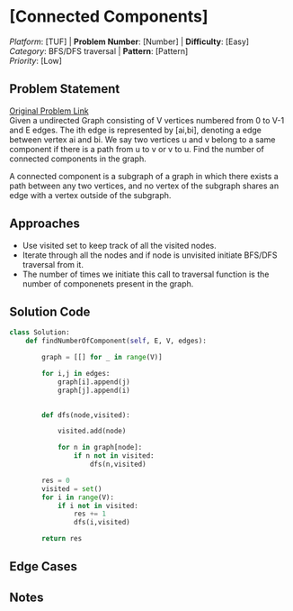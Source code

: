 # [Connected Components]

*Platform*: [TUF] | **Problem Number**: [Number] | **Difficulty**: [Easy]  
*Category*: BFS/DFS traversal | **Pattern**: [Pattern]  
*Priority*: [Low]

## Problem Statement
[Original Problem Link](https://takeuforward.org/plus/dsa/problems/connected-components)  
Given a undirected Graph consisting of V vertices numbered from 0 to V-1 and E edges. The ith edge is represented by [ai,bi], denoting a edge between vertex ai and bi. We say two vertices u and v belong to a same component if there is a path from u to v or v to u. Find the number of connected components in the graph.

A connected component is a subgraph of a graph in which there exists a path between any two vertices, and no vertex of the subgraph shares an edge with a vertex outside of the subgraph.

## Approaches
- Use visited set to keep track of all the visited nodes.
- Iterate through all the nodes and if node is unvisited initiate BFS/DFS traversal from it.
- The number of times we initiate this call to traversal function is the number of componenets present in the graph.

## Solution Code
```python
class Solution:
    def findNumberOfComponent(self, E, V, edges):

        graph = [[] for _ in range(V)]

        for i,j in edges:
            graph[i].append(j)
            graph[j].append(i)

        
        def dfs(node,visited):

            visited.add(node)

            for n in graph[node]:
                if n not in visited:
                    dfs(n,visited)

        res = 0
        visited = set()
        for i in range(V):
            if i not in visited:
                res += 1
                dfs(i,visited)

        return res
```

## Edge Cases

## Notes
